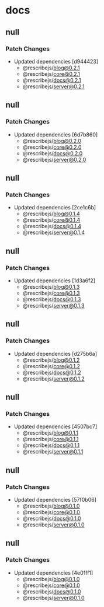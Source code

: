 # docs

## null

### Patch Changes

-   Updated dependencies [d944423]
    -   @rescribejs/blog@0.2.1
    -   @rescribejs/core@0.2.1
    -   @rescribejs/docs@0.2.1
    -   @rescribejs/server@0.2.1

## null

### Patch Changes

-   Updated dependencies [6d7b860]
    -   @rescribejs/blog@0.2.0
    -   @rescribejs/core@0.2.0
    -   @rescribejs/docs@0.2.0
    -   @rescribejs/server@0.2.0

## null

### Patch Changes

-   Updated dependencies [2ce1c6b]
    -   @rescribejs/blog@0.1.4
    -   @rescribejs/core@0.1.4
    -   @rescribejs/docs@0.1.4
    -   @rescribejs/server@0.1.4

## null

### Patch Changes

-   Updated dependencies [1d3a6f2]
    -   @rescribejs/blog@0.1.3
    -   @rescribejs/core@0.1.3
    -   @rescribejs/docs@0.1.3
    -   @rescribejs/server@0.1.3

## null

### Patch Changes

-   Updated dependencies [d275b6a]
    -   @rescribejs/blog@0.1.2
    -   @rescribejs/core@0.1.2
    -   @rescribejs/docs@0.1.2
    -   @rescribejs/server@0.1.2

## null

### Patch Changes

-   Updated dependencies [4507bc7]
    -   @rescribejs/blog@0.1.1
    -   @rescribejs/core@0.1.1
    -   @rescribejs/docs@0.1.1
    -   @rescribejs/server@0.1.1

## null

### Patch Changes

-   Updated dependencies [57f0b06]
    -   @rescribejs/blog@0.1.0
    -   @rescribejs/core@0.1.0
    -   @rescribejs/docs@0.1.0
    -   @rescribejs/server@0.1.0

## null

### Patch Changes

-   Updated dependencies [4e01ff1]
    -   @rescribejs/blog@0.1.0
    -   @rescribejs/core@0.1.0
    -   @rescribejs/docs@0.1.0
    -   @rescribejs/server@0.1.0
